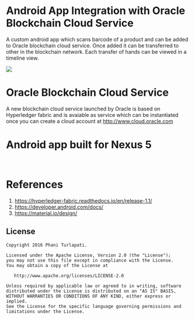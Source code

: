# Android App Integration with Oracle Blockchain Cloud Service
A custom android app which scans barcode of a product and can be added to Oracle blockchain cloud service. Once added it can be transferred to other in the blockchain network. Each transfer of hands can be viewed in a timeline view. 

![](Screenshot.png)

# Oracle Blockchain Cloud Service 
A new blockchain cloud service launched by Oracle is based on Hyperledger fabric and is avaiable as service which can be instantiated once you can create a cloud account at http://www.cloud.oracle.com
![]()

# Android app built for Nexus 5
![]()
![]()
![]()
![]()

# References
1. https://hyperledger-fabric.readthedocs.io/en/release-1.1/
2. https://developer.android.com/docs/
3. https://material.io/design/



License
--------

    Copyright 2016 Phani Turlapati.

    Licensed under the Apache License, Version 2.0 (the "License");
    you may not use this file except in compliance with the License.
    You may obtain a copy of the License at

       http://www.apache.org/licenses/LICENSE-2.0

    Unless required by applicable law or agreed to in writing, software
    distributed under the License is distributed on an "AS IS" BASIS,
    WITHOUT WARRANTIES OR CONDITIONS OF ANY KIND, either express or implied.
    See the License for the specific language governing permissions and
    limitations under the License.
